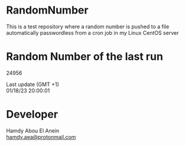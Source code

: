 # RandomNumber    
This is a test repository where a random number is pushed to a file automatically passwordless from a cron job in my Linux CentOS server    
# Random Number of the last run   
24956
      
Last update (GMT +1)    
01/18/23 20:00:01
# Developer    
Hamdy Abou El Anein   
hamdy.aea@protonmail.com
